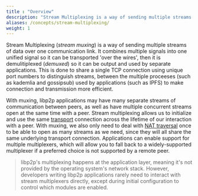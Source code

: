 ```yaml
---
title : "Overview"
description: "Stream Multiplexing is a way of sending multiple streams of data over one communication link. It combines multiple signals into one unified signal so it can be transported 'over the wires', then it is demulitiplexed so it can be output and used by separate applications."
aliases: /concepts/stream-multiplexing/
weight: 1
---
```


Stream Multiplexing (_stream muxing_) is a way of sending multiple streams of data over one 
communication link. It combines multiple signals into one unified signal so it can be transported 
'over the wires', then it is demulitiplexed (_demuxed_) so it can be output and used by separate 
applications. This is done to share a single TCP connection using unique port numbers to distinguish 
streams, between the multiple proceeses (such as kademlia and gossipsub) used by applications (such as IPFS) 
to make connection and transmission more efficient. 

With muxing, libp2p applications may have many separate streams of communication between peers, as well as 
have multiple concurrent streams open at the same time with a peer. Stream multiplexing allows us to initialize 
and use the same [transport](../../transports/overview) connection across the lifetime of our interaction with a peer. 
With muxing, we also only need to deal with [NAT traversal](../../nat/overview) once to be able to open as many 
streams as we need, since they will all share the same underlying transport connection. Applications can enable 
support for multiple multiplexers, which will allow you to fall back to a widely-supported multiplexer if a preferred 
choice is not supported by a remote peer.

> libp2p's multiplexing happens at the application layer, meaning it's not provided by the 
> operating system's network stack. However, developers writing libp2p applications rarely need to 
> interact with stream multiplexers directly, except during initial configuration to control which 
> modules are enabled.
